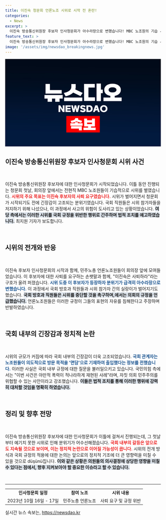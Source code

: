 ```yaml
---
title: 이진숙 청문회 언론노조 시위로 시작 전 혼란!
categories:
  - News
excerpt: >
  이진숙 방송통신위원장 후보자 인사청문회가 아수라장으로 변했습니다! MBC 노조원의 기습 시위로 긴장이 고조된 가운데, 여당은 법적 조치를 예고하며 강력 반발하고 있습니다. 과연 어떤 파장이 뒤따를지 주목해보세요!
feature_text: >
  이진숙 방송통신위원장 후보자 인사청문회가 아수라장으로 변했습니다! MBC 노조원의 기습 시위로 긴장이 고조된 가운데, 여당은 법적 조치를 예고하며 강력 반발하고 있습니다. 과연 어떤 파장이 뒤따를지 주목해보세요!
image: '/assets/img/newsdao_breakingnews.jpg'
---
```


<p><img src="/assets/img/newsdao_breakingnews.jpg" alt="flaretime 속보" /></p>

<h2 data-ke-size="size26">이진숙 방송통신위원장 후보자 인사청문회 시위 사건</h2>

<p data-ke-size="size16">&nbsp;</p>

<p>이진숙 방송통신위원장 후보자에 대한 인사청문회가 시작되었습니다. 이틀 동안 진행되는 청문회 첫날, 회의장 앞에서는 전현직 MBC 노조원들이 기습적으로 시위를 벌였습니다. <b><span style="color: #ee2323;">시위의 주요 목표는 이진숙 후보자의 사퇴 요구였습니다.</span></b> 시위가 벌어지면서 청문회가 시작되기도 전에 긴장감이 고조되는 분위기였습니다. 국회 직원들은 시위 참가자들을 저지하기 위해 나섰으나, 이 과정에서 사고의 위험이 도사리고 있는 상황이었습니다. <b><span style="background-color: #21538527;">여당 측에서는 이러한 시위를 국회 규정을 위반한 행위로 간주하며 법적 조치를 예고하였습니다.</span></b> 최지원 기자가 보도합니다.</p>

<p data-ke-size="size16">&nbsp;</p>

<h2 data-ke-size="size26">시위의 전개와 반응</h2>

<p data-ke-size="size16">&nbsp;</p>

<p>이진숙 후보자 인사청문회의 시작과 함께, 민주노총 언론노조원들이 회의장 앞에 모여들었습니다. 이 후보자에 대한 사퇴를 요구하는 손팻말과 함께, "이진숙은 사퇴하라"라는 구호가 울려 퍼졌습니다. <b><span style="color: #1a5490;">시위 도중 이 후보자가 등장하자 분위기가 급격히 아수라장으로 변했습니다.</span></b> 이 과정에서 국회 방호과 직원들과 시위 참가자 간의 실랑이가 벌어지기도 했습니다. <b><span style="background-color: #21538527;">국회 방호과 직원들은 시위를 중단할 것을 촉구하며,에서는 의회의 규정을 언급했습니다.</span></b> 언론노조원들은 이러한 규정이 그들의 표현의 자유를 침해한다고 주장하며 반발하였습니다.</p>

<p data-ke-size="size16">&nbsp;</p>

<h2 data-ke-size="size26">국회 내부의 긴장감과 정치적 논란</h2>

<p data-ke-size="size16">&nbsp;</p>

<p>시위의 규모가 커짐에 따라 국회 내부의 긴장감이 더욱 고조되었습니다. <b><span style="color: #1a5490;">국회 관계자는 노조원들이 의도적으로 방문 목적을 '면담'으로 기재하여 출입했다는 정보를 전했습니다.</span></b> 이러한 사실은 국회 내부 규정에 대한 질문을 불러일으키고 있습니다. 국민의힘 측에서는 "이번 사건은 야만적 폭력이 적나라하게 재현된 사례"라며, 자칫 의회 민주주의를 위협할 수 있는 사안이라고 강조했습니다. <b><span style="background-color: #21538527;">이들은 법적 조치를 통해 이러한 행위에 강력히 대처할 것임을 명확히 하였습니다.</span></b> </p>

<p data-ke-size="size16">&nbsp;</p>

<h2 data-ke-size="size26">정리 및 향후 전망</h2>

<p data-ke-size="size16">&nbsp;</p>

<p>이진숙 방송통신위원장 후보자에 대한 인사청문회가 이틀에 걸쳐서 진행되는데, 그 첫날부터 예기치 못한 시위로 인해 분위기가 어수선해졌습니다. <b><span style="color: #ee2323;">국회 내부의 갈등은 앞으로도 지속될 것으로 보이며, 이는 정치적 논란으로 이어질 가능성이 큽니다.</span></b> 시위의 전개 방식과 국회 규정의 적용에 대한 논의는 앞으로의 정치적 기조에 더 큰 영향력을 미칠 수 있을 것으로 düşünü집니다. <b><span style="background-color: #21538527;">이와 같은 상황은 의원들의 의사결정에 상당한 영향을 미칠 수 있다는 점에서, 향후 지켜보아야 할 중요한 이슈라고 할 수 있습니다.</span></b></p>

<p data-ke-size="size16">&nbsp;</p>

<hr>

<table style="width: 100%; border-collapse: collapse;">
  <tr>
    <td style="text-align: center; height: 17px;"><b>인사청문회 일정</b></td>
    <td style="text-align: center; height: 17px;"><b>참여 노조</b></td>
    <td style="text-align: center; height: 17px;"><b>시위 내용</b></td>
  </tr>
  <tr>
    <td style="text-align: center; height: 17px;">2023년 10월 16일 - 17일</td>
    <td style="text-align: center; height: 17px;">민주노총 언론노조</td>
    <td style="text-align: center; height: 17px;">사퇴 요구 및 규정 위반</td>
  </tr>
</table>
실시간 뉴스 속보는, <a href="https://newsdao.kr" rel="dofollow">https://newsdao.kr</a>


